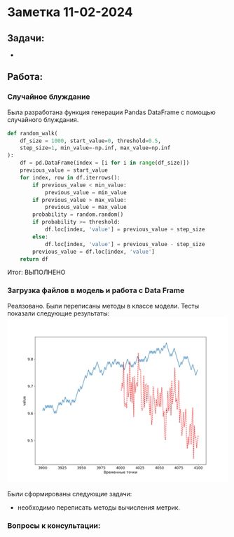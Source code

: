 # Заметка 11-02-2024

## Задачи:
- 

## Работа:



### Случайное блуждание
Была разработана функция генерации Pandas DataFrame с помощью случайного блуждания.
```python
def random_walk(
    df_size = 1000, start_value=0, threshold=0.5, 
    step_size=1, min_value=-np.inf, max_value=np.inf
):
    df = pd.DataFrame(index = [i for i in range(df_size)])
    previous_value = start_value
    for index, row in df.iterrows():
        if previous_value < min_value:
            previous_value = min_value
        if previous_value > max_value:
            previous_value = max_value
        probability = random.random()
        if probability >= threshold:
            df.loc[index, 'value'] = previous_value + step_size
        else:
            df.loc[index, 'value'] = previous_value - step_size
        previous_value = df.loc[index, 'value']
    return df
```

Итог:
ВЫПОЛНЕНО

### Загрузка файлов в модель и работа с Data Frame
Реалзовано. Были переписаны методы в классе модели. Тесты показали следующие результаты:
![Случайное блуждание(тест1)](../results/rw_results/test_1.png)

Были сформированы следующие задачи:
- необходимо переписать методы вычисления метрик.
### Вопросы к консультации:
